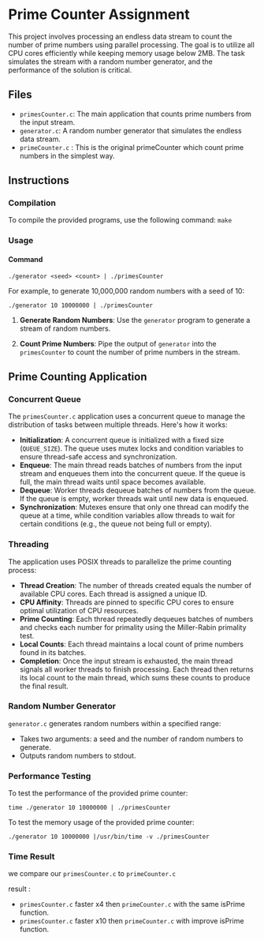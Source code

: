 # Prime Counter Assignment

This project involves processing an endless data stream to count the number of prime numbers using parallel processing. The goal is to utilize all CPU cores efficiently while keeping memory usage below 2MB. The task simulates the stream with a random number generator, and the performance of the solution is critical.

## Files

- `primesCounter.c`: The main application that counts prime numbers from the input stream.
- `generator.c`: A random number generator that simulates the endless data stream.
- `primeCounter.c` : This is the original primeCounter which count prime numbers in the simplest way.

## Instructions

### Compilation

To compile the provided programs, use the following command: ` make `



### Usage


#### Command

`
./generator <seed> <count> | ./primesCounter
`

For example, to generate 10,000,000 random numbers with a seed of 10:

`
./generator 10 10000000 | ./primesCounter
`

1. **Generate Random Numbers**: Use the `generator` program to generate a stream of random numbers.

2. **Count Prime Numbers**: Pipe the output of `generator` into the `primesCounter` to count the number of prime numbers in the stream.

## Prime Counting Application

### Concurrent Queue

The `primesCounter.c` application uses a concurrent queue to manage the distribution of tasks between multiple threads. Here's how it works:

- **Initialization**: A concurrent queue is initialized with a fixed size (`QUEUE_SIZE`). The queue uses mutex locks and condition variables to ensure thread-safe access and synchronization.
- **Enqueue**: The main thread reads batches of numbers from the input stream and enqueues them into the concurrent queue. If the queue is full, the main thread waits until space becomes available.
- **Dequeue**: Worker threads dequeue batches of numbers from the queue. If the queue is empty, worker threads wait until new data is enqueued.
- **Synchronization**: Mutexes ensure that only one thread can modify the queue at a time, while condition variables allow threads to wait for certain conditions (e.g., the queue not being full or empty).

### Threading

The application uses POSIX threads to parallelize the prime counting process:

- **Thread Creation**: The number of threads created equals the number of available CPU cores. Each thread is assigned a unique ID.
- **CPU Affinity**: Threads are pinned to specific CPU cores to ensure optimal utilization of CPU resources.
- **Prime Counting**: Each thread repeatedly dequeues batches of numbers and checks each number for primality using the Miller-Rabin primality test.
- **Local Counts**: Each thread maintains a local count of prime numbers found in its batches.
- **Completion**: Once the input stream is exhausted, the main thread signals all worker threads to finish processing. Each thread then returns its local count to the main thread, which sums these counts to produce the final result.

### Random Number Generator

`generator.c` generates random numbers within a specified range:

- Takes two arguments: a seed and the number of random numbers to generate.
- Outputs random numbers to stdout.

### Performance Testing

To test the performance of the provided prime counter:

`
time ./generator 10 10000000 | ./primesCounter
`

To test the memory usage of the provided prime counter:

`
./generator 10 10000000 |/usr/bin/time -v ./primesCounter
`

### Time Result
we compare our `primesCounter.c` to `primeCounter.c`

result : 
- `primesCounter.c` faster x4 then `primeCounter.c` with the same isPrime function.
- `primesCounter.c` faster x10 then `primeCounter.c` with improve isPrime function.
